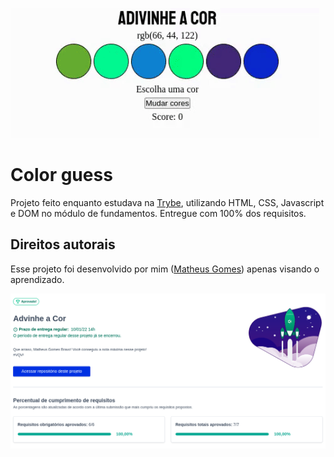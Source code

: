 ![Color guess](cg.gif)

# Color guess
Projeto feito enquanto estudava na [Trybe](https://www.betrybe.com/), utilizando HTML, CSS, Javascript e DOM no módulo de fundamentos. Entregue com 100% dos requisitos.

## Direitos autorais

Esse projeto foi desenvolvido por mim ([Matheus Gomes](https://www.linkedin.com/in/matheusgb/)) apenas visando o aprendizado.

![100%](100.png)
